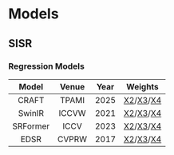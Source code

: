 # Models
## SISR
### Regression Models
Model | Venue | Year | Weights|
:-:|:-:|:-:|:-:|
CRAFT|TPAMI|2025|[X2](https://drive.google.com/file/d/1SOKsXX0IaNYp4PA5TAoP10MjTPQ-tEYs/view?usp=sharing)/[X3](https://drive.google.com/file/d/1y0j5gpEFnDs58HNQYVsLEJXlb4i74IhY/view?usp=drive_link)/[X4](https://drive.google.com/file/d/1x61m_F4JBBx2krfnukwGD53TefBkloVz/view?usp=drive_link)|
SwinIR|ICCVW|2021|[X2](https://github.com/JingyunLiang/SwinIR/releases/download/v0.0/002_lightweightSR_DIV2K_s64w8_SwinIR-S_x2.pth)/[X3](https://github.com/JingyunLiang/SwinIR/releases/download/v0.0/001_classicalSR_DIV2K_s48w8_SwinIR-M_x3.pth)/[X4](https://github.com/JingyunLiang/SwinIR/releases/download/v0.0/002_lightweightSR_DIV2K_s64w8_SwinIR-S_x4.pth)|
SRFormer|ICCV|2023|[X2](https://drive.google.com/file/d/1e3So4kYb0JFQAUZ-sYzlGx_KZsa9rSpG/view?usp=drive_link)/[X3](https://drive.google.com/file/d/1Eeei_NEjDeni7ysSejmR7AwyG24fO5bp/view?usp=drive_link)/[X4](https://drive.google.com/file/d/1omhiTXRfX5JJiN1GBZNEcPdOYCGV_f_f/view?usp=drive_link)|
EDSR|CVPRW|2017|[X2](https://drive.google.com/file/d/1mREMGVDymId3NzIc2u90sl_X4-pb4ZcV/view?usp=drive_link)/[X3](https://drive.google.com/file/d/1EriqQqlIiRyPbrYGBbwr_FZzvb3iwqz5/view?usp=drive_link)/[X4](https://drive.google.com/file/d/1bCK6cFYU01uJudLgUUe-jgx-tZ3ikOWn/view?usp=drive_link)|
